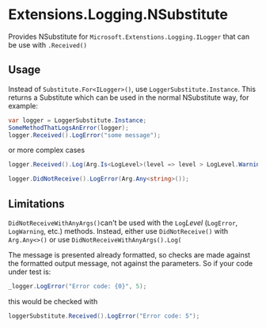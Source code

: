 # Extensions.Logging.NSubstitute
Provides NSubstitute for `Microsoft.Extenstions.Logging.ILogger` that can be use with `.Received()`

## Usage
Instead of `Substitute.For<ILogger>()`, use `LoggerSubstitute.Instance`. This returns a Substitute which can be used in the normal NSubstitute way, for example:

```c#
var logger = LoggerSubstitute.Instance;
SomeMethodThatLogsAnError(logger);
logger.Received().LogError("some message");
```

or more complex cases 
```c#
logger.Received().Log(Arg.Is<LogLevel>(level => level > LogLevel.Warning), Arg.Is<string>(s => s.Contains("expected message content"));

logger.DidNotReceive().LogError(Arg.Any<string>());
```

## Limitations
`DidNotReceiveWithAnyArgs()`can't be used with the `Log`_Level_ (`LogError`, `LogWarning`, etc.) methods. Instead, either use `DidNotReceive()` with `Arg.Any<>()` or use `DidNotReceiveWithAnyArgs().Log(`

The message is presented already formatted, so checks are made against the formatted output message, not against the parameters. So if your code under test is:
```c#
_logger.LogError("Error code: {0}", 5);
```
this would be checked with
```c#
loggerSubstitute.Received().LogError("Error code: 5");
```
